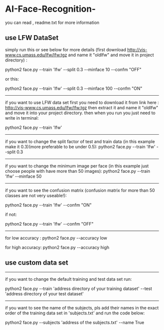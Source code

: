 # AI-Face-Recognition-
you can read , readme.txt for more information

## use LFW DataSet
simply run this or see below for more details (first download http://vis-www.cs.umass.edu/lfw/lfw.tgz and name it "oldlfw" and move it in project directory) :

python2 face.py --train 'lfw' --split 0.3 --minface 10 --confm "OFF"

or this:

python2 face.py --train 'lfw' --split 0.3 --minface 100 --confm "ON"

***
if you want to use LFW data set first you need to download it from link here : http://vis-www.cs.umass.edu/lfw/lfw.tgz
then extract it and name it "oldlfw" and move it into your project directory.
then when you run you just need to write in terminal:


python2 face.py --train 'lfw'


***
if you want to change the split factor of test and train data (in this example make it 0.3)(more preferable to be under 0.5):
python2 face.py --train 'lfw' --split 0.3


***
if you want to change the minimum image per face (in this example just choose people with have more than 50 images):
python2 face.py --train 'lfw' --minface 50


*** 
if you want to see the confusion matrix (confusion matrix for more than 50 classes are not very useable!):

python2 face.py --train 'lfw' --confm "ON"

if not:

python2 face.py --train 'lfw' --confm "OFF"

***

for low accuracy : python2 face.py --accuracy low

for high accuracy: python2 face.py --accuracy high



## use custom data set



***
if you want to change the default training and test data set run:

python2 face.py --train 'address directory of your training dataset' --test 'address directory of your test dataset'


***
if you want to see the name of the subjects, pls add their names in the exact order of the training data set in 'subjects.txt'
and run the code below:

python2 face.py --subjects 'address of the subjects.txt' --name True

